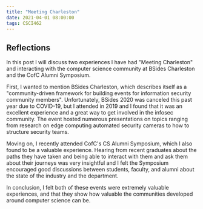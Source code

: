 ```yaml
---
title: "Meeting Charleston"
date: 2021-04-01 08:00:00
tags: CSCI462
---
```


## Reflections

In this post I will discuss two experiences I have had "Meeting Charleston" and interacting with the computer science community at BSides Charleston and the CofC Alumni Symposium.

First, I wanted to mention BSides Charleston, which describes itself as a "community-driven framework for building events for information security community members". Unfortunately, BSides 2020 was canceled this past year due to COVID-19, but I attended in 2019 and I found that it was an excellent experience and a great way to get involved in the infosec community. The event hosted numerous presentations on topics ranging from research on edge computing automated security cameras to how to structure security teams.

Moving on, I recently attended CofC's CS Alumni Symposium, which I also found to be a valuable experience. Hearing from recent graduates about the paths they have taken and being able to interact with them and ask them about their journeys was very insightful and I felt the Symposium encouraged good discussions between students, faculty, and alumni about the state of the industry and the department.

In conclusion, I felt both of these events were extremely valuable experiences, and that they show how valuable the communities developed around computer science can be. 
